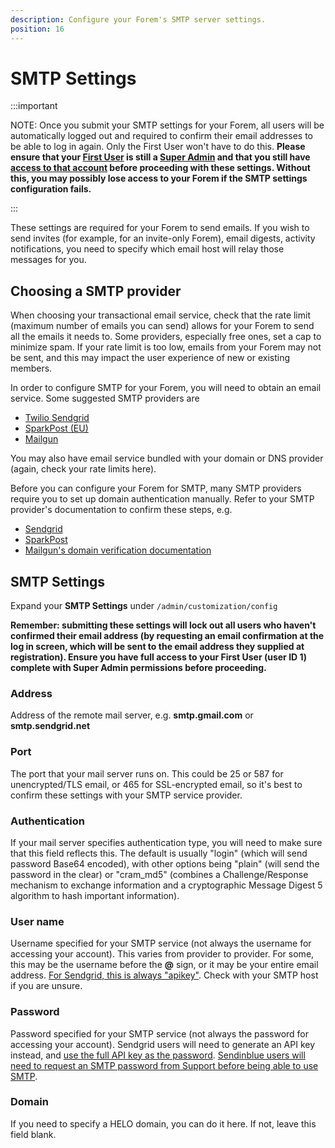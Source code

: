 ```yaml
---
description: Configure your Forem's SMTP server settings.
position: 16
---
```


# SMTP Settings

:::important

NOTE: Once you submit your SMTP settings for your Forem, all users will be automatically logged out and required to confirm their email addresses to be able to log in again. Only the First User won't have to do this. **Please ensure that your [First User](https://admin.forem.com/docs/getting-started/first-user-registration) is still a [Super Admin](https://admin.forem.com/docs/forem-basics/user-roles) and that you still have [access to that account](https://admin.forem.com/docs/forem-basics/user-settings/account-settings) before proceeding with these settings. Without this, you may possibly lose access to your Forem if the SMTP settings configuration fails.**

::: 

These settings are required for your Forem to send emails. If you wish to send invites (for example, for an invite-only Forem), email digests, activity notifications, you need to specify which email host will relay those messages for you. 

## Choosing a SMTP provider

When choosing your transactional email service, check that the rate limit (maximum number of emails you can send) allows for your Forem to send all the emails it needs to. Some providers, especially free ones, set a cap to minimize spam. If your rate limit is too low, emails from your Forem may not be sent, and this may impact the user experience of new or existing members.

In order to configure SMTP for your Forem, you will need to obtain an email service. Some suggested SMTP providers are

- [Twilio Sendgrid](https://docs.sendgrid.com/for-developers/sending-email/integrating-with-the-smtp-api)
- [SparkPost (EU)](https://developers.sparkpost.com/api/smtp/)
- [Mailgun](https://documentation.mailgun.com/en/latest/user_manual.html#smtp-relay)

You may also have email service bundled with your domain or DNS provider (again, check your rate limits here).

Before you can configure your Forem for SMTP, many SMTP providers require you to set up domain authentication manually. Refer to your SMTP provider's documentation to confirm these steps, e.g.

- [Sendgrid](https://docs.sendgrid.com/ui/account-and-settings/how-to-set-up-domain-authentication)
- [SparkPost](https://www.sparkpost.com/docs/getting-started/getting-started-sparkpost/#domain-setup)
- [Mailgun's domain verification documentation](https://help.mailgun.com/hc/en-us/articles/360026833053-Domain-Verification-Walkthrough)

## SMTP Settings

Expand your **SMTP Settings** under `/admin/customization/config` 

**Remember: submitting these settings will lock out all users who haven't confirmed their email address (by requesting an email confirmation at the log in screen, which will be sent to the email address they supplied at registration). Ensure you have full access to your First User (user ID 1) complete with Super Admin permissions before proceeding.**

### Address

Address of the remote mail server, e.g. **smtp.gmail.com** or **smtp.sendgrid.net**

### Port

The port that your mail server runs on. This could be 25 or 587 for unencrypted/TLS email, or 465 for SSL-encrypted email, so it's best to confirm these settings with your SMTP service provider.

### Authentication

If your mail server specifies authentication type, you will need to make sure that this field reflects this. The default is usually "login" (which will send password Base64 encoded), with other options being "plain" (will send the password in the clear) or "cram_md5" (combines a Challenge/Response mechanism to exchange information and a cryptographic Message Digest 5 algorithm to hash important information).

### User name

Username specified for your SMTP service (not always the username for accessing your account). This varies from provider to provider. For some, this may be the username before the **@** sign, or it may be your entire email address. [For Sendgrid, this is always "apikey"](https://docs.sendgrid.com/for-developers/sending-email/upgrade-your-authentication-method-to-api-keys#upgrade-to-api-keys-for-your-smtp-integration). Check with your SMTP host if you are unsure.

### Password

Password specified for your SMTP service (not always the password for accessing your account). Sendgrid users will need to generate an API key instead, and [use the full API key as the password](https://docs.sendgrid.com/for-developers/sending-email/upgrade-your-authentication-method-to-api-keys#upgrade-to-api-keys-for-your-smtp-integration). [Sendinblue users will need to request an SMTP password from Support before being able to use SMTP](https://help.sendinblue.com/hc/en-us/articles/209463245).

### Domain

If you need to specify a HELO domain, you can do it here. If not, leave this field blank.
